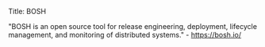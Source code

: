 Title: BOSH

"BOSH is an open source tool for release engineering, deployment, lifecycle management, and monitoring of distributed systems." - <https://bosh.io/>

